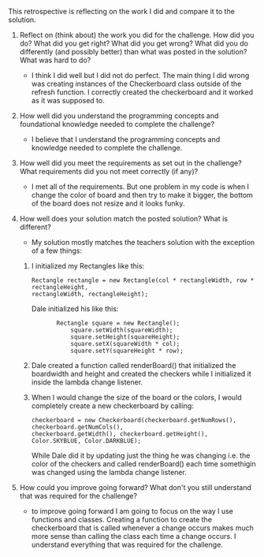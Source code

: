 This retrospective is reflecting on the work I did and compare it to the solution.

1. Reflect on (think about) the work you did for the challenge. How did you do? What did you get right? What did you get wrong? 
   What did you do differently (and possibly better) than what was posted in the solution? What was hard to do?
   *  I think I did well but I did not do perfect. The main thing I did wrong was creating instances of the Checkerboard class outside of the refresh function. I correctly created the checkerboard and it worked as it was supposed to. 

2. How well did you understand the programming concepts and foundational knowledge needed to complete the challenge?
   *  I believe that I understand the programming concepts and knowledge needed to complete the challenge. 

3. How well did you meet the requirements as set out in the challenge? What requirements did you not meet correctly (if any)?
   *  I met all of the requirements. But one problem in my code is when I change the color of board and then try to make it bigger, 
     the bottom of the board does not resize and it looks funky. 

4. How well does your solution match the posted solution? What is different?
   *  My solution mostly matches the teachers solution with the exception of a few things: 
     1. I initialized my Rectangles like this:
              
            Rectangle rectangle = new Rectangle(col * rectangleWidth, row * rectangleHeight, 
            rectangleWidth, rectangleHeight);
           
         Dale initialized his like this: 
               
                   Rectangle square = new Rectangle();
                       square.setWidth(squareWidth);
                       square.setHeight(squareHeight);
                       square.setX(squareWidth * col);
                       square.setY(squareHeight * row);
     
     2. Dale created a function called renderBoard() that initialized the boardwidth and height and created the checkers while I 
          initialized it inside the lambda change listener.
       
      3. When I would change the size of the board or the colors, I would completely create a new checkerboard by calling:
                
             checkerboard = new Checkerboard(checkerboard.getNumRows(), checkerboard.getNumCols(), 
             checkerboard.getWidth(), checkerboard.getHeight(), Color.SKYBLUE, Color.DARKBLUE);
          
          While Dale did it by updating just the thing he was changing i.e. the color of the checkers and called renderBoard() each time 
          somethigin was changed using the lambda change listener.


5. How could you improve going forward? What don't you still understand that was required for the challenge?
   *  to improve going forward I am going to focus on the way I use functions and classes. Creating a function to create the checkerboard that is called whenever a change occurs makes much more sense than calling the class each time a change occurs. I understand everything that was required for the challenge. 

